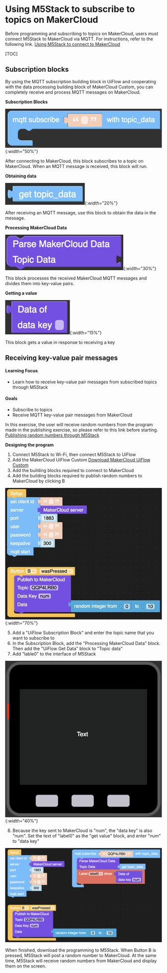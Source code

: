 # Using M5Stack to subscribe to topics on MakerCloud
Before programming and subscribing to topics on MakerCloud, users must connect M5Stack to MakerCloud via MQTT.  For instructions, refer to the following link.
[Using M5Stack to connect to MakerCloud](../../ch4_connect/m5stack/connect_m5stack.md)

[TOC]

## Subscription blocks
By using the MQTT subscription building block in UiFlow and cooperating with the data processing building block of MakerCloud Custom, you can completely receive and process MQTT messages on MakerCloud.

**Subscription Blocks**

![img_1.png](img/img_1.png){:width="50%"}

After connecting to MakerCloud, this block subscribes to a topic on MakerCloud. When an MQTT message is received, this block will run.

**Obtaining data**

![img_2.png](img/img_2.png){:width="20%"}

After receiving an MQTT message, use this block to obtain the data in the message.

**Processing MakerCloud Data**

![img_3.png](img/img_3.png){:width="30%"}

This block processes the received MakerCloud MQTT messages and divides them into key-value pairs.

**Getting a value**

![img_4.png](img/img_4.png){:width="15%"}

This block gets a value in response to receiving a key

## Receiving key-value pair messages
#### Learning Focus
- Learn how to receive key-value pair messages from subscribed topics through M5Stack

#### Goals
- Subscribe to topics
- Receive MQTT key-value pair messages from MakerCloud

In this exercise, the user will receive random numbers from the program made in the  publishing exercise, so please refer to this link before starting.
[Publishing random numbers through M5Stack](../../../ch5_publish/m5stack/publish_m5stack/#_2)

**Designing the program**

1. Connect M5Stack to Wi-Fi, then connect M5Stack to UiFlow
2. Add the MakerCloud UiFlow Custom
   [Download MakerCloud UiFlow Custom](https://cutt.ly/makercloud)
3. Add the building blocks required to connect to MakerCloud
4. Add the building blocks required to publish random numbers to MakerCloud by clicking B
   
![img_7.png](img/img_7.png){:width="70%"}

5. Add a "UiFlow Subscription Block" and enter the topic name that you want to subscribe to
6. In the Subscription Block, add the "Processing MakerCloud Data" block. Then add the "UiFlow Get Data" block to "Topic data"
7. Add "lable0" to the interface of M5Stack
   
![img_6.png](img/img_6.png){:width="40%"}

8. Because the key sent to MakerCloud is "num", the "data key" is also "num". Set the text of "label0" as the "get value" block, and enter "num" to "data key"
   
![img_5.png](img/img_5.png)

When finished, download the programming to M5Stack. When Button B is pressed, M5Stack will post a random number to MakerCloud.
At the same time, M5Stack will receive random numbers from MakerCloud and display them on the screen.